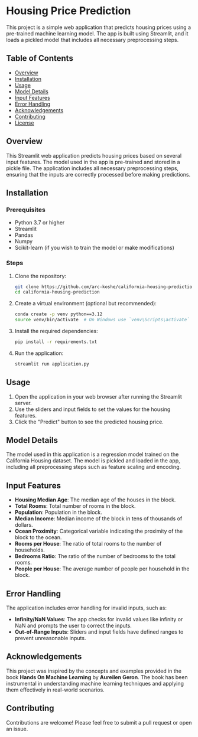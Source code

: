 # Housing Price Prediction

This project is a simple web application that predicts housing prices using a pre-trained machine learning model. The app is built using Streamlit, and it loads a pickled model that includes all necessary preprocessing steps.

## Table of Contents
- [Overview](#overview)
- [Installation](#installation)
- [Usage](#usage)
- [Model Details](#model-details)
- [Input Features](#input-features)
- [Error Handling](#error-handling)
- [Acknowledgements](#acknowledgements)
- [Contributing](#contributing)
- [License](#license)

## Overview
This Streamlit web application predicts housing prices based on several input features. The model used in the app is pre-trained and stored in a pickle file. The application includes all necessary preprocessing steps, ensuring that the inputs are correctly processed before making predictions.

## Installation

### Prerequisites
- Python 3.7 or higher
- Streamlit
- Pandas
- Numpy
- Scikit-learn (if you wish to train the model or make modifications)

### Steps
1. Clone the repository:
    ```bash
    git clone https://github.com/arc-koshe/california-housing-prediction
    cd california-housing-prediction
    ```

2. Create a virtual environment (optional but recommended):
    ```bash
    conda create -p venv python==3.12
    source venv/bin/activate  # On Windows use `venv\Scripts\activate`
    ```

3. Install the required dependencies:
    ```bash
    pip install -r requirements.txt
    ```

4. Run the application:
    ```bash
    streamlit run application.py
    ```

## Usage
1. Open the application in your web browser after running the Streamlit server.
2. Use the sliders and input fields to set the values for the housing features.
3. Click the "Predict" button to see the predicted housing price.

## Model Details
The model used in this application is a regression model trained on the California Housing dataset. The model is pickled and loaded in the app, including all preprocessing steps such as feature scaling and encoding.

## Input Features
- **Housing Median Age**: The median age of the houses in the block.
- **Total Rooms**: Total number of rooms in the block.
- **Population**: Population in the block.
- **Median Income**: Median income of the block in tens of thousands of dollars.
- **Ocean Proximity**: Categorical variable indicating the proximity of the block to the ocean.
- **Rooms per House**: The ratio of total rooms to the number of households.
- **Bedrooms Ratio**: The ratio of the number of bedrooms to the total rooms.
- **People per House**: The average number of people per household in the block.

## Error Handling
The application includes error handling for invalid inputs, such as:
- **Infinity/NaN Values**: The app checks for invalid values like infinity or NaN and prompts the user to correct the inputs.
- **Out-of-Range Inputs**: Sliders and input fields have defined ranges to prevent unreasonable inputs.

## Acknowledgements
This project was inspired by the concepts and examples provided in the book **Hands On Machine Learning** by **Aureilen Geron**. The book has been instrumental in understanding machine learning techniques and applying them effectively in real-world scenarios.

## Contributing
Contributions are welcome! Please feel free to submit a pull request or open an issue.


